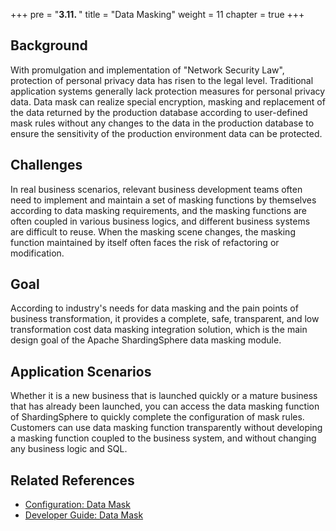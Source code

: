 +++
pre = "<b>3.11. </b>"
title = "Data Masking"
weight = 11
chapter = true
+++

## Background

With promulgation and implementation of "Network Security Law", protection of personal privacy data has risen to the legal level. Traditional application systems generally lack protection measures for personal privacy data.
Data mask can realize special encryption, masking and replacement of the data returned by the production database according to user-defined mask rules without any changes to the data in the production database to ensure the sensitivity of the production environment data can be protected.

## Challenges

In real business scenarios, relevant business development teams often need to implement and maintain a set of masking functions by themselves according to data masking requirements, and the masking functions are often coupled in various business logics, and different business systems are difficult to reuse. When the masking scene changes, the masking function maintained by itself often faces the risk of refactoring or modification.

## Goal

According to industry's needs for data masking and the pain points of business transformation, it provides a complete, safe, transparent, and low transformation cost data masking integration solution, which is the main design goal of the Apache ShardingSphere data masking module.

## Application Scenarios

Whether it is a new business that is launched quickly or a mature business that has already been launched, you can access the data masking function of ShardingSphere to quickly complete the configuration of mask rules. 
Customers can use data masking function transparently without developing a masking function coupled to the business system, and without changing any business logic and SQL.

## Related References

- [Configuration: Data Mask](/en/user-manual/shardingsphere-jdbc/yaml-config/rules/mask/)
- [Developer Guide: Data Mask](/en/dev-manual/mask/)
